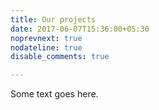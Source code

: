 ```yaml
---
title: Our projects
date: 2017-06-07T15:36:00+05:30
noprevnext: true
nodateline: true
disable_comments: true

---
```


Some text goes here.
